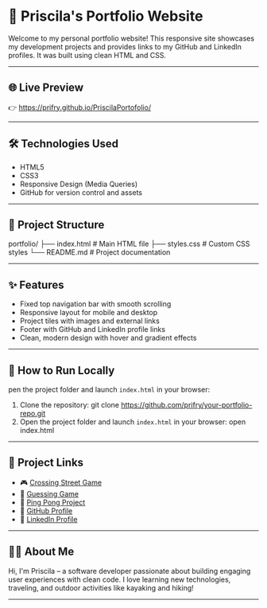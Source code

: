
# 🎨 Priscila's Portfolio Website

Welcome to my personal portfolio website! This responsive site showcases my development projects and provides links to my GitHub and LinkedIn profiles. It was built using clean HTML and CSS.

---

## 🌐 Live Preview

👉 https://prifry.github.io/PriscilaPortofolio/

---

## 🛠️ Technologies Used

- HTML5
- CSS3
- Responsive Design (Media Queries)
- GitHub for version control and assets

---

## 📁 Project Structure


portfolio/
├── index.html # Main HTML file
├── styles.css # Custom CSS styles
└── README.md # Project documentation

---

## ✨ Features

- Fixed top navigation bar with smooth scrolling  
- Responsive layout for mobile and desktop  
- Project tiles with images and external links  
- Footer with GitHub and LinkedIn profile links  
- Clean, modern design with hover and gradient effects  

---

## 🧪 How to Run Locally
pen the project folder and launch `index.html` in your browser:

1. Clone the repository:
git clone https://github.com/prifry/your-portfolio-repo.git
2. Open the project folder and launch `index.html` in your browser:
open index.html

---

## 🔗 Project Links

- 🎮 [Crossing Street Game](https:/github.com/prifry/crossingStreet)
- 🔢 [Guessing Game](https://github.com/prifry/guessingGameJS)
- 🏓 [Ping Pong Project](https://github.com/prifry/PingPongProject)
- 🐙 [GitHub Profile](https://github.com/prifry)
- 💼 [LinkedIn Profile](https://www.linkedin.com/)

---

## 🙋‍♀️ About Me

Hi, I'm Priscila – a software developer passionate about building engaging user experiences with clean code. I love learning new technologies, traveling, and outdoor activities like kayaking and hiking!

---
